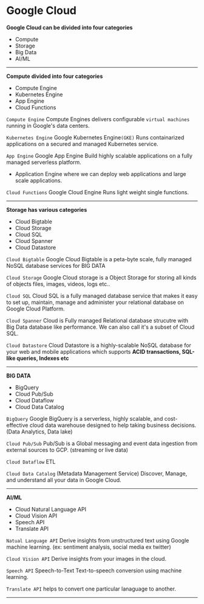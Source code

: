 # Google Cloud

**Google Cloud can be divided into four categories**
- Compute
- Storage
- Big Data
- AI/ML
<hr>

**Compute divided into four categories**
- Compute Engine
- Kubernetes Engine
- App Engine
- Cloud Functions

`Compute Engine` Compute Engines delivers configurable `virtual machines` running in Google's data centers.

`Kubernetes Engine` Google Kubernetes Engine`(GKE)` Runs containarized applications on a secured and managed Kubernetes service.

`App Engine` Google App Engine Build highly scalable applications on a fully managed serverless platform.  
- Application Engine where we can deploy web applications and large scale applications.

`Cloud Functions` Google Cloud Engine Runs light weight single functions.
<hr>

**Storage has various categories**
- Cloud Bigtable
- Cloud Storage
- Cloud SQL
- Cloud Spanner
- Cloud Datastore

`Cloud Bigtable` Google Cloud Bigtable is a peta-byte scale, fully managed NoSQL database services for BIG DATA

`Cloud Storage` Google Cloud storage is a Object Storage for storing all kinds of objects files, images, videos, logs etc..

`Cloud SQL` Cloud SQL is a fully managed database service that makes it easy to set up, maintain, manage and administer your relational database on Google Cloud Platform.

`Cloud Spanner` Cloud is Fully managed Relational database strucutre with Big Data database like performance. We can also call it's a subset of Cloud SQL.

`Cloud Datastore` Cloud Datastore is a highly-scalable NoSQL database for your web and mobile applications which supports **ACID transactions, SQL-like queries, Indexes etc**

<hr>

**BIG DATA**
- BigQuery
- Cloud Pub/Sub
- Cloud Dataflow
- Cloud Data Catalog

`BigQuery` Google BigQuery is a serverless, highly scalable, and cost-effective cloud data warehouse designed to help taking business decisions. (Data Analytics, Data lake)

`Cloud Pub/Sub` Pub/Sub is a Global messaging and event data ingestion from external sources to GCP. (streaming or live data)

`Cloud Dataflow` ETL

`Cloud Data Catalog` (Metadata Management Service) Discover, Manage, and understand all your data in Google Cloud.
<hr>

**AI/ML**
- Cloud Natural Language API
- Cloud Vision API
- Speech API
- Translate API

`Natual Language API` Derive insights from unstructured text using Google machine learning. (ex: sentiment analysis, social media ex twitter)

`Cloud Vision API` Derive insights from your images in the cloud.

`Speech API` Speech-to-Text Text-to-speech conversion using machine learning.

`Translate API` helps to convert one particular lanaguage to another.
<hr>

